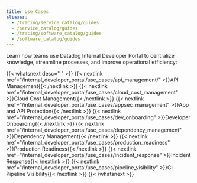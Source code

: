 ```yaml
---
title: Use Cases
aliases:
  - /tracing/service_catalog/guides
  - /service_catalog/guides
  - /tracing/software_catalog/guides
  - /software_catalog/guides
---
```


Learn how teams use Datadog Internal Developer Portal to centralize knowledge, streamline processes, and improve operational efficiency:

{{< whatsnext desc=" " >}}
    {{< nextlink href="/internal_developer_portal/use_cases/api_management/" >}}API Management{{< /nextlink >}}
    {{< nextlink href="/internal_developer_portal/use_cases/cloud_cost_management" >}}Cloud Cost Management{{< /nextlink >}}
    {{< nextlink href="/internal_developer_portal/use_cases/appsec_management" >}}App and API Protection{{< /nextlink >}}
    {{< nextlink href="/internal_developer_portal/use_cases/dev_onboarding" >}}Developer Onboarding{{< /nextlink >}}
    {{< nextlink href="/internal_developer_portal/use_cases/dependency_management" >}}Dependency Management{{< /nextlink >}}
    {{< nextlink href="/internal_developer_portal/use_cases/production_readiness" >}}Production Readiness{{< /nextlink >}}
    {{< nextlink href="/internal_developer_portal/use_cases/incident_response" >}}Incident Response{{< /nextlink >}}
    {{< nextlink href="/internal_developer_portal/use_cases/pipeline_visibility" >}}CI Pipeline Visibility{{< /nextlink >}}
{{< /whatsnext >}}